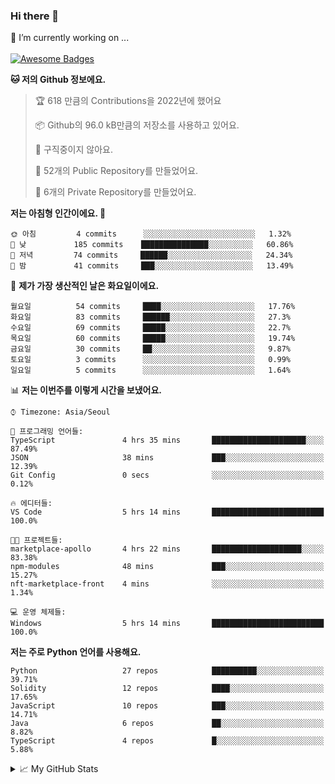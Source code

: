 ### Hi there 👋 
🔭 I’m currently working on ... </br></br>
[![Awesome Badges](https://img.shields.io/badge/Introduce-EN-green.svg)](https://github.com/tlatkdgus1/tlatkdgus1/blob/main/README.md.en)

<!--START_SECTION:waka-->
**🐱 저의 Github 정보에요.** 

> 🏆 618 만큼의 Contributions을 2022년에 했어요
 > 
> 📦 Github의 96.0 kB만큼의 저장소를 사용하고 있어요. 
 > 
> 🚫 구직중이지 않아요.
 > 
> 📜 52개의 Public Repository를 만들었어요. 
 > 
> 🔑 6개의 Private Repository를 만들었어요.  

**저는 아침형 인간이에요. 🐤** 

```text
🌞 아침         4 commits      ░░░░░░░░░░░░░░░░░░░░░░░░░   1.32% 
🌆 낮　         185 commits    ███████████████░░░░░░░░░░   60.86% 
🌃 저녁         74 commits     ██████░░░░░░░░░░░░░░░░░░░   24.34% 
🌙 밤　         41 commits     ███░░░░░░░░░░░░░░░░░░░░░░   13.49%

```
📅 **제가 가장 생산적인 날은 화요일이에요.** 

```text
월요일          54 commits     ████░░░░░░░░░░░░░░░░░░░░░   17.76% 
화요일          83 commits     ██████░░░░░░░░░░░░░░░░░░░   27.3% 
수요일          69 commits     █████░░░░░░░░░░░░░░░░░░░░   22.7% 
목요일          60 commits     █████░░░░░░░░░░░░░░░░░░░░   19.74% 
금요일          30 commits     ██░░░░░░░░░░░░░░░░░░░░░░░   9.87% 
토요일          3 commits      ░░░░░░░░░░░░░░░░░░░░░░░░░   0.99% 
일요일          5 commits      ░░░░░░░░░░░░░░░░░░░░░░░░░   1.64%

```


📊 **저는 이번주를 이렇게 시간을 보냈어요.** 

```text
⌚︎ Timezone: Asia/Seoul

💬 프로그래밍 언어들: 
TypeScript               4 hrs 35 mins       █████████████████████░░░░   87.49% 
JSON                     38 mins             ███░░░░░░░░░░░░░░░░░░░░░░   12.39% 
Git Config               0 secs              ░░░░░░░░░░░░░░░░░░░░░░░░░   0.12%

🔥 에디터들: 
VS Code                  5 hrs 14 mins       █████████████████████████   100.0%

🐱‍💻 프로젝트들: 
marketplace-apollo       4 hrs 22 mins       ████████████████████░░░░░   83.38% 
npm-modules              48 mins             ███░░░░░░░░░░░░░░░░░░░░░░   15.27% 
nft-marketplace-front    4 mins              ░░░░░░░░░░░░░░░░░░░░░░░░░   1.34%

💻 운영 체제들: 
Windows                  5 hrs 14 mins       █████████████████████████   100.0%

```

**저는 주로 Python 언어를 사용해요.** 

```text
Python                   27 repos            ██████████░░░░░░░░░░░░░░░   39.71% 
Solidity                 12 repos            ████░░░░░░░░░░░░░░░░░░░░░   17.65% 
JavaScript               10 repos            ███░░░░░░░░░░░░░░░░░░░░░░   14.71% 
Java                     6 repos             ██░░░░░░░░░░░░░░░░░░░░░░░   8.82% 
TypeScript               4 repos             █░░░░░░░░░░░░░░░░░░░░░░░░   5.88%

```



<!--END_SECTION:waka-->

<details>
<summary>📈 My GitHub Stats</summary>
<p align="center"> <img src="https://github-readme-stats.vercel.app/api?username=tlatkdgus1&show_icons=true" alt="tlatkdgus1" />
</details>
